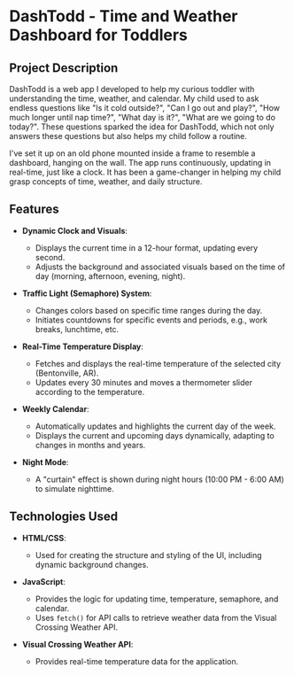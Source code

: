 # DashTodd - Time and Weather Dashboard for Toddlers

## Project Description

DashTodd is a web app I developed to help my curious toddler with understanding the time, weather, and calendar. My child used to ask endless questions like "Is it cold outside?", "Can I go out and play?", "How much longer until nap time?", "What day is it?", "What are we going to do today?". These questions sparked the idea for DashTodd, which not only answers these questions but also helps my child follow a routine.

I've set it up on an old phone mounted inside a frame to resemble a dashboard, hanging on the wall. The app runs continuously, updating in real-time, just like a clock. It has been a game-changer in helping my child grasp concepts of time, weather, and daily structure.

## Features

- **Dynamic Clock and Visuals**: 
  - Displays the current time in a 12-hour format, updating every second.
  - Adjusts the background and associated visuals based on the time of day (morning, afternoon, evening, night).

- **Traffic Light (Semaphore) System**:
  - Changes colors based on specific time ranges during the day.
  - Initiates countdowns for specific events and periods, e.g., work breaks, lunchtime, etc.

- **Real-Time Temperature Display**:
  - Fetches and displays the real-time temperature of the selected city (Bentonville, AR).
  - Updates every 30 minutes and moves a thermometer slider according to the temperature.

- **Weekly Calendar**:
  - Automatically updates and highlights the current day of the week.
  - Displays the current and upcoming days dynamically, adapting to changes in months and years.

- **Night Mode**:
  - A "curtain" effect is shown during night hours (10:00 PM - 6:00 AM) to simulate nighttime.

## Technologies Used

- **HTML/CSS**: 
  - Used for creating the structure and styling of the UI, including dynamic background changes.
  
- **JavaScript**: 
  - Provides the logic for updating time, temperature, semaphore, and calendar.
  - Uses `fetch()` for API calls to retrieve weather data from the Visual Crossing Weather API.
  
- **Visual Crossing Weather API**: 
  - Provides real-time temperature data for the application.
